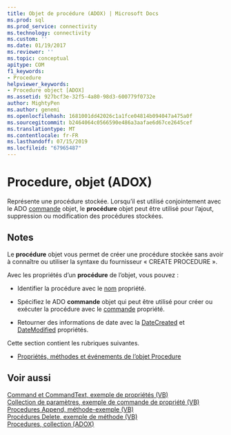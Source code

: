 ```yaml
---
title: Objet de procédure (ADOX) | Microsoft Docs
ms.prod: sql
ms.prod_service: connectivity
ms.technology: connectivity
ms.custom: ''
ms.date: 01/19/2017
ms.reviewer: ''
ms.topic: conceptual
apitype: COM
f1_keywords:
- Procedure
helpviewer_keywords:
- Procedure object [ADOX]
ms.assetid: 927bcf3e-32f5-4a80-98d3-600779f0732e
author: MightyPen
ms.author: genemi
ms.openlocfilehash: 1681001dd42026c1a1fce04814b094047a475a0f
ms.sourcegitcommit: b2464064c0566590e486a3aafae6d67ce2645cef
ms.translationtype: MT
ms.contentlocale: fr-FR
ms.lasthandoff: 07/15/2019
ms.locfileid: "67965487"
---
```

# <a name="procedure-object-adox"></a>Procedure, objet (ADOX)
Représente une procédure stockée. Lorsqu’il est utilisé conjointement avec le ADO [commande](../../../ado/reference/ado-api/command-object-ado.md) objet, le **procédure** objet peut être utilisé pour l’ajout, suppression ou modification des procédures stockées.  
  
## <a name="remarks"></a>Notes  
 Le **procédure** objet vous permet de créer une procédure stockée sans avoir à connaître ou utiliser la syntaxe du fournisseur « CREATE PROCEDURE ».  
  
 Avec les propriétés d’un **procédure** de l’objet, vous pouvez :  
  
-   Identifier la procédure avec le [nom](../../../ado/reference/adox-api/name-property-adox.md) propriété.  
  
-   Spécifiez le ADO **commande** objet qui peut être utilisé pour créer ou exécuter la procédure avec le [commande](../../../ado/reference/adox-api/command-property-adox.md) propriété.  
  
-   Retourner des informations de date avec la [DateCreated](../../../ado/reference/adox-api/datecreated-property-adox.md) et [DateModified](../../../ado/reference/adox-api/datemodified-property-adox.md) propriétés.  
  
 Cette section contient les rubriques suivantes.  
  
-   [Propriétés, méthodes et événements de l’objet Procedure](../../../ado/reference/adox-api/procedure-object-properties-methods-and-events.md)  
  
## <a name="see-also"></a>Voir aussi  
 [Command et CommandText, exemple de propriétés (VB)](../../../ado/reference/adox-api/command-and-commandtext-properties-example-vb.md)   
 [Collection de paramètres, exemple de commande de propriété (VB)](../../../ado/reference/adox-api/parameters-collection-command-property-example-vb.md)   
 [Procedures Append, méthode-exemple (VB)](../../../ado/reference/adox-api/procedures-append-method-example-vb.md)   
 [Procédures Delete, exemple de méthode (VB)](../../../ado/reference/adox-api/procedures-delete-method-example-vb.md)   
 [Procedures, collection (ADOX)](../../../ado/reference/adox-api/procedures-collection-adox.md)
